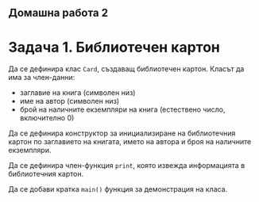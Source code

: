 ## Домашна работа 2

# Задача 1. Библиотечен картон
Да се дефинира клас `Card`, създаващ библиотечен картон.
Класът да има за член-данни:
- заглавие на книга (символен низ)
- име на автор (символен низ)
- брой на наличните екземпляри на книга (естествено число, включително 0)

Да се дефинира конструктор за инициализиране на библиотечния картон по
заглавието на книгата, името на автора и броя на наличните екземпляри.

Да се дефинира член-функция `print`, която извежда информацията в библиотечния картон.

Да се добави кратка `main()` функция за демонстрация на класа.
